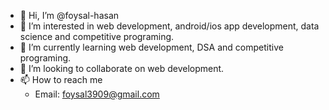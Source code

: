 - 👋 Hi, I’m @foysal-hasan
- 👀 I’m interested in web development, android/ios app development, data science and competitive programing.
- 🌱 I’m currently learning web development, DSA and competitive programing.
- 💞️ I’m looking to collaborate on web development. 
- 📫 How to reach me 
  - Email: foysal3909@gmail.com

<!---
foysal-hasan/foysal-hasan is a ✨ special ✨ repository because its `README.md` (this file) appears on your GitHub profile.
You can click the Preview link to take a look at your changes.
--->

